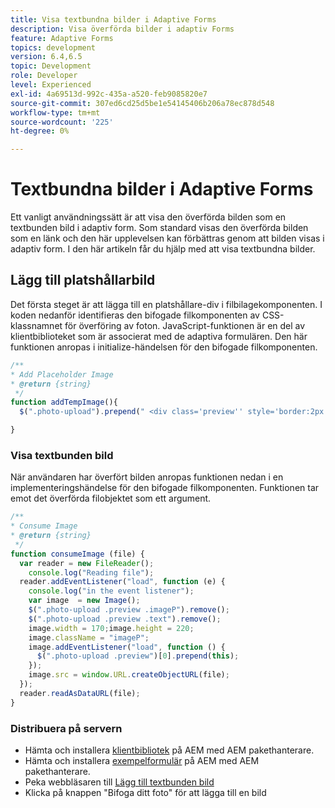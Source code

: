 ```yaml
---
title: Visa textbundna bilder i Adaptive Forms
description: Visa överförda bilder i adaptiv Forms
feature: Adaptive Forms
topics: development
version: 6.4,6.5
topic: Development
role: Developer
level: Experienced
exl-id: 4a69513d-992c-435a-a520-feb9085820e7
source-git-commit: 307ed6cd25d5be1e54145406b206a78ec878d548
workflow-type: tm+mt
source-wordcount: '225'
ht-degree: 0%

---
```


# Textbundna bilder i Adaptive Forms

Ett vanligt användningssätt är att visa den överförda bilden som en textbunden bild i adaptiv form. Som standard visas den överförda bilden som en länk och den här upplevelsen kan förbättras genom att bilden visas i adaptiv form. I den här artikeln får du hjälp med att visa textbundna bilder.

## Lägg till platshållarbild

Det första steget är att lägga till en platshållare-div i filbilagekomponenten. I koden nedanför identifieras den bifogade filkomponenten av CSS-klassnamnet för överföring av foton. JavaScript-funktionen är en del av klientbiblioteket som är associerat med de adaptiva formulären. Den här funktionen anropas i initialize-händelsen för den bifogade filkomponenten.

```javascript
/**
* Add Placeholder Image
* @return {string} 
 */
function addTempImage(){
  $(".photo-upload").prepend(" <div class='preview'' style='border:2px solid;height:225px;width:175px;text-align:center'><br><br><div class='text'>3.5mm * 4.5mm<br>2Mb max<br>Min 600dpi</div></div><br>");

}
```

### Visa textbunden bild

När användaren har överfört bilden anropas funktionen nedan i en implementeringshändelse för den bifogade filkomponenten. Funktionen tar emot det överförda filobjektet som ett argument.

```javascript
/**
* Consume Image
* @return {string} 
 */
function consumeImage (file) {
  var reader = new FileReader();
    console.log("Reading file");
  reader.addEventListener("load", function (e) {
    console.log("in the event listener");
    var image  = new Image();
    $(".photo-upload .preview .imageP").remove();
    $(".photo-upload .preview .text").remove();
    image.width = 170;image.height = 220;
    image.className = "imageP";
    image.addEventListener("load", function () {
      $(".photo-upload .preview")[0].prepend(this);
    });
    image.src = window.URL.createObjectURL(file);
  });
  reader.readAsDataURL(file); 
}
```

### Distribuera på servern

* Hämta och installera [klientbibliotek](assets/inline-image-client-library.zip) på AEM med AEM pakethanterare.
* Hämta och installera [exempelformulär](assets/inline-image-af.zip) på AEM med AEM pakethanterare.
* Peka webbläsaren till [Lägg till textbunden bild](http://localhost:4502/content/dam/formsanddocuments/addinlineimage/jcr:content?wcmmode=disabled)
* Klicka på knappen &quot;Bifoga ditt foto&quot; för att lägga till en bild
